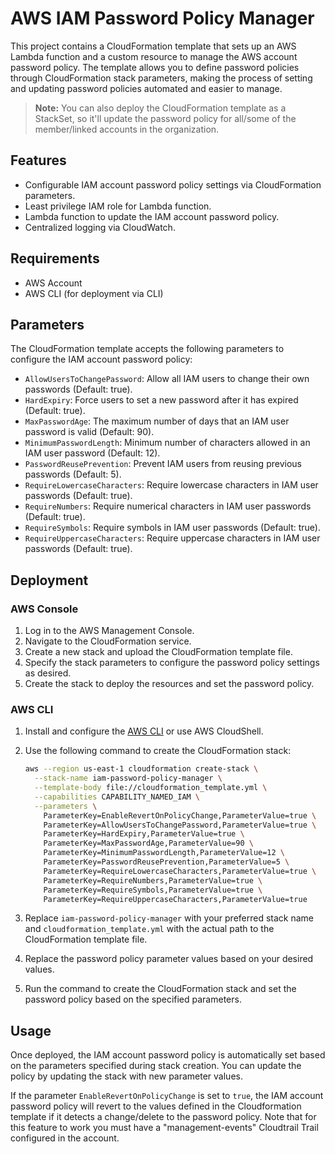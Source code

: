 # AWS IAM Password Policy Manager

This project contains a CloudFormation template that sets up an AWS Lambda function and a custom resource to manage the AWS account password policy. The template allows you to define password policies through CloudFormation stack parameters, making the process of setting and updating password policies automated and easier to manage.

> **Note:** You can also deploy the CloudFormation template as a StackSet, so it'll update the password policy for all/some of the member/linked accounts in the organization.

## Features

- Configurable IAM account password policy settings via CloudFormation parameters.
- Least privilege IAM role for Lambda function.
- Lambda function to update the IAM account password policy.
- Centralized logging via CloudWatch.

## Requirements

- AWS Account
- AWS CLI (for deployment via CLI)

## Parameters

The CloudFormation template accepts the following parameters to configure the IAM account password policy:

- `AllowUsersToChangePassword`: Allow all IAM users to change their own passwords (Default: true).
- `HardExpiry`: Force users to set a new password after it has expired (Default: true).
- `MaxPasswordAge`: The maximum number of days that an IAM user password is valid (Default: 90).
- `MinimumPasswordLength`: Minimum number of characters allowed in an IAM user password (Default: 12).
- `PasswordReusePrevention`: Prevent IAM users from reusing previous passwords (Default: 5).
- `RequireLowercaseCharacters`: Require lowercase characters in IAM user passwords (Default: true).
- `RequireNumbers`: Require numerical characters in IAM user passwords (Default: true).
- `RequireSymbols`: Require symbols in IAM user passwords (Default: true).
- `RequireUppercaseCharacters`: Require uppercase characters in IAM user passwords (Default: true).

## Deployment

### AWS Console

1. Log in to the AWS Management Console.
2. Navigate to the CloudFormation service.
3. Create a new stack and upload the CloudFormation template file.
4. Specify the stack parameters to configure the password policy settings as desired.
5. Create the stack to deploy the resources and set the password policy.

### AWS CLI

1. Install and configure the [AWS CLI](https://aws.amazon.com/cli/) or use AWS CloudShell.
2. Use the following command to create the CloudFormation stack:

    ```sh
    aws --region us-east-1 cloudformation create-stack \
      --stack-name iam-password-policy-manager \
      --template-body file://cloudformation_template.yml \
      --capabilities CAPABILITY_NAMED_IAM \
      --parameters \
        ParameterKey=EnableRevertOnPolicyChange,ParameterValue=true \
        ParameterKey=AllowUsersToChangePassword,ParameterValue=true \
        ParameterKey=HardExpiry,ParameterValue=true \
        ParameterKey=MaxPasswordAge,ParameterValue=90 \
        ParameterKey=MinimumPasswordLength,ParameterValue=12 \
        ParameterKey=PasswordReusePrevention,ParameterValue=5 \
        ParameterKey=RequireLowercaseCharacters,ParameterValue=true \
        ParameterKey=RequireNumbers,ParameterValue=true \
        ParameterKey=RequireSymbols,ParameterValue=true \
        ParameterKey=RequireUppercaseCharacters,ParameterValue=true
    ```

3. Replace `iam-password-policy-manager` with your preferred stack name and `cloudformation_template.yml` with the actual path to the CloudFormation template file.
4. Replace the password policy parameter values based on your desired values.
5. Run the command to create the CloudFormation stack and set the password policy based on the specified parameters.

## Usage

Once deployed, the IAM account password policy is automatically set based on the parameters specified during stack creation. You can update the policy by updating the stack with new parameter values.

If the parameter `EnableRevertOnPolicyChange` is set to `true`, the IAM account password policy will revert to the values defined in the Cloudformation template if it detects a change/delete to the password policy. Note that for this feature to work you must have a "management-events" Cloudtrail Trail configured in the account.